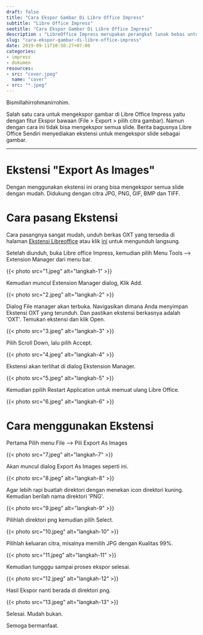 ```yaml
---
draft: false
title: "Cara Ekspor Gambar Di Libre Office Impress"
subtitle: "Libre Office Impress"
seotitle: "Cara Ekspor Gambar Di Libre Office Impress"
description : "LibreOffice Impress merupakan perangkat lunak bebas untuk menampilkan salindia presentasi. Dengan menggunakan ekstensi ini Anda bisa mengekspor semua slide dengan mudah. Juga mendukung citra JPG, PNG, GIF, BMP dan TIFF."
slug: "cara-ekspor-gambar-di-libre-office-impress"
date: 2019-09-11T10:50:27+07:00
categories:
- impress
- dokumen
resources:
- src: "cover.jpeg"
  name: "cover"
- src: "*.jpeg"
---
```


Bismillahirrohmanirrohim.

Salah satu cara untuk mengekspor gambar di Libre Office Impress yaitu dengan fitur Ekspor bawaan (File > Export > pilih citra gambar). Namun dengan cara ini tidak bisa mengekspor semua slide. Berita bagusnya Libre Office Sendiri menyediakan ekstensi untuk mengekspor slide sebagai gambar.

***

# Ekstensi "Export As Images"

Dengan menggunakan ekstensi ini orang bisa mengekspor semua slide dengan mudah. Didukung dengan citra JPG, PNG, GIF, BMP dan TIFF.

# Cara pasang Ekstensi

Cara pasangnya sangat mudah, unduh berkas OXT yang tersedia di halaman [Ekstensi Libreoffice](https://extensions.libreoffice.org/extensions/export-as-images) atau klik [ini](https://extensions.libreoffice.org/extensions/export-as-images/0.9.3/@@download/file/exportasimages-0-9-3.oxt) untuk mengunduh langsung.

Setelah diunduh, buka Libre office Impress, kemudian pilih Menu Tools --> Extension Manager dari menu bar.

{{< photo src="1.jpeg" alt="langkah-1" >}}

Kemudian muncul Extension Manager dialog, Klik Add.

{{< photo src="2.jpeg" alt="langkah-2" >}}

Dialog File manager akan terbuka. Navigasikan dimana Anda menyimpan Ekstensi OXT yang terunduh. Dan pastikan ekstensi berkasnya adalah 'OXT'. Temukan ekstensi dan klik Open.

{{< photo src="3.jpeg" alt="langkah-3" >}}

Pilih Scroll Down, lalu pilih Accept.

{{< photo src="4.jpeg" alt="langkah-4" >}}

Ekstensi akan terlihat di dialog Ekstension Manager.

{{< photo src="5.jpeg" alt="langkah-5" >}}

Kemudian ppilih Restart Application untuk memuat ulang Libre Office.

{{< photo src="6.jpeg" alt="langkah-6" >}}

# Cara menggunakan Ekstensi

Pertama Pilih menu File --> Pili Export As Images

{{< photo src="7.jpeg" alt="langkah-7" >}}

Akan muncul dialog Export As Images seperti ini.

{{< photo src="8.jpeg" alt="langkah-8" >}}

Agar lebih rapi buatlah direktori dengan menekan icon direktori kuning. Kemudian berilah nama direktori 'PNG'.

{{< photo src="9.jpeg" alt="langkah-9" >}}

Pilihlah direktori png kemudian pilih Select.

{{< photo src="10.jpeg" alt="langkah-10" >}}

Pilihlah keluaran citra, misalnya memilih JPG dengan Kualitas 99%.

{{< photo src="11.jpeg" alt="langkah-11" >}}

Kemudian tungggu sampai proses ekspor selesai.

{{< photo src="12.jpeg" alt="langkah-12" >}}

Hasil Ekspor nanti berada di direktori png.

{{< photo src="13.jpeg" alt="langkah-13" >}}

Selesai. Mudah bukan.

Semoga bermanfaat.
